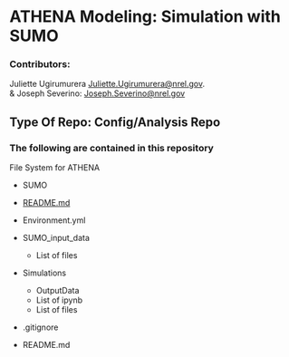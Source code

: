 # ATHENA Modeling: Simulation with SUMO
### Contributors: 
Juliette Ugirumurera <Juliette.Ugirumurera@nrel.gov>.
<br>
& Joseph Severino: <Joseph.Severino@nrel.gov>

## Type Of Repo: Config/Analysis Repo

### The following are contained in this repository

File System for ATHENA

*	SUMO
  * [README.md](https://github.com/NREL/ATHENA-siem-sumo/tree/master/Sumo)
  *	Environment.yml
  *	SUMO_input_data
    * List of files
  *	Simulations
    * OutputData
    * List of ipynb
    *	List of files
  
  
*	.gitignore
*	README.md

